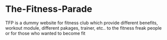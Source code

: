 # The-Fitness-Parade
TFP is a dummy website for fitness club which provide different benefits, workout module, different pakages, trainer, etc.. to the fitness freak people or for those who wanted to become fit 
